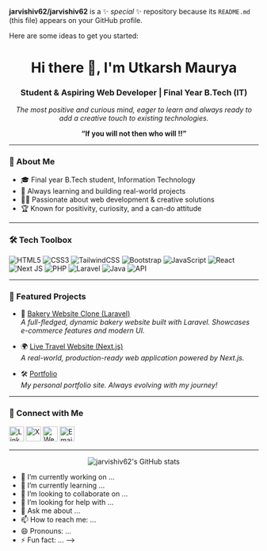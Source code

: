 
**jarvishiv62/jarvishiv62** is a ✨ _special_ ✨ repository because its `README.md` (this file) appears on your GitHub profile.

Here are some ideas to get you started:
<!-- Profile README for jarvishiv62 -->

<h1 align="center">Hi there 👋, I'm Utkarsh Maurya</h1>
<h3 align="center">Student & Aspiring Web Developer | Final Year B.Tech (IT)</h3>

<p align="center">
  <em>The most positive and curious mind, eager to learn and always ready to add a creative touch to existing technologies.</em>
</p>

<p align="center"><b>“If you will not then who will !!”</b></p>

---

### 🚀 About Me

- 🎓 Final year B.Tech student, Information Technology
- 🌱 Always learning and building real-world projects
- 🧑‍💻 Passionate about web development & creative solutions
- 🏆 Known for positivity, curiosity, and a can-do attitude

---

### 🛠️ Tech Toolbox

![HTML5](https://img.shields.io/badge/html5-%23E34F26.svg?&style=flat-square&logo=html5&logoColor=white)
![CSS3](https://img.shields.io/badge/css3-%231572B6.svg?&style=flat-square&logo=css3&logoColor=white)
![TailwindCSS](https://img.shields.io/badge/tailwindcss-%2338B2AC.svg?&style=flat-square&logo=tailwind-css&logoColor=white)
![Bootstrap](https://img.shields.io/badge/bootstrap-%23563D7C.svg?&style=flat-square&logo=bootstrap&logoColor=white)
![JavaScript](https://img.shields.io/badge/javascript-%23323330.svg?&style=flat-square&logo=javascript&logoColor=%23F7DF1E)
![React](https://img.shields.io/badge/react-%2320232a.svg?&style=flat-square&logo=react&logoColor=%2361DAFB)
![Next JS](https://img.shields.io/badge/next.js-black?style=flat-square&logo=next.js&logoColor=white)
![PHP](https://img.shields.io/badge/php-%23777BB4.svg?&style=flat-square&logo=php&logoColor=white)
![Laravel](https://img.shields.io/badge/laravel-%23FF2D20.svg?&style=flat-square&logo=laravel&logoColor=white)
![Java](https://img.shields.io/badge/java-%23ED8B00.svg?&style=flat-square&logo=java&logoColor=white)
![API](https://img.shields.io/badge/api-%23007ACC.svg?&style=flat-square&logo=fastapi)

---

### 🌟 Featured Projects

- 🍰 [Bakery Website Clone (Laravel)](https://github.com/jarvishiv62/bakery-website-clone)  
  _A full-fledged, dynamic bakery website built with Laravel. Showcases e-commerce features and modern UI._

- 🌍 [Live Travel Website (Next.js)](https://github.com/Innovilla2025/travel-nextjs)  
  _A real-world, production-ready web application powered by Next.js._

- 🛠️ [Portfolio](https://github.com/jarvishiv62/Portfolio)  
  _My personal portfolio site. Always evolving with my journey!_

---

### 🔗 Connect with Me

<p align="left">
  <a href="https://linkedin.com/in/mock-link" target="_blank"><img alt="LinkedIn" width="30" src="https://cdn.jsdelivr.net/npm/simple-icons@v5/icons/linkedin.svg"/></a>
  <a href="https://twitter.com/mock-link" target="_blank"><img alt="X" width="30" src="https://cdn.jsdelivr.net/npm/simple-icons@v5/icons/x.svg"/></a>
  <a href="https://yourwebsite.com" target="_blank"><img alt="Website" width="30" src="https://cdn.jsdelivr.net/npm/simple-icons@v5/icons/internetarchive.svg"/></a>
  <a href="mailto:mock-email@example.com" target="_blank"><img alt="Email" width="30" src="https://cdn.jsdelivr.net/npm/simple-icons@v5/icons/gmail.svg"/></a>
</p>

---

<p align="center">
  <img src="https://github-readme-stats.vercel.app/api?username=jarvishiv62&show_icons=true&theme=radical" alt="jarvishiv62's GitHub stats" />
</p>

<!--
Replace mock links with your real social profiles!
Profile avatar is already set up via GitHub.
-->
- 🔭 I’m currently working on ...
- 🌱 I’m currently learning ...
- 👯 I’m looking to collaborate on ...
- 🤔 I’m looking for help with ...
- 💬 Ask me about ...
- 📫 How to reach me: ...
- 😄 Pronouns: ...
- ⚡ Fun fact: ...
-->
